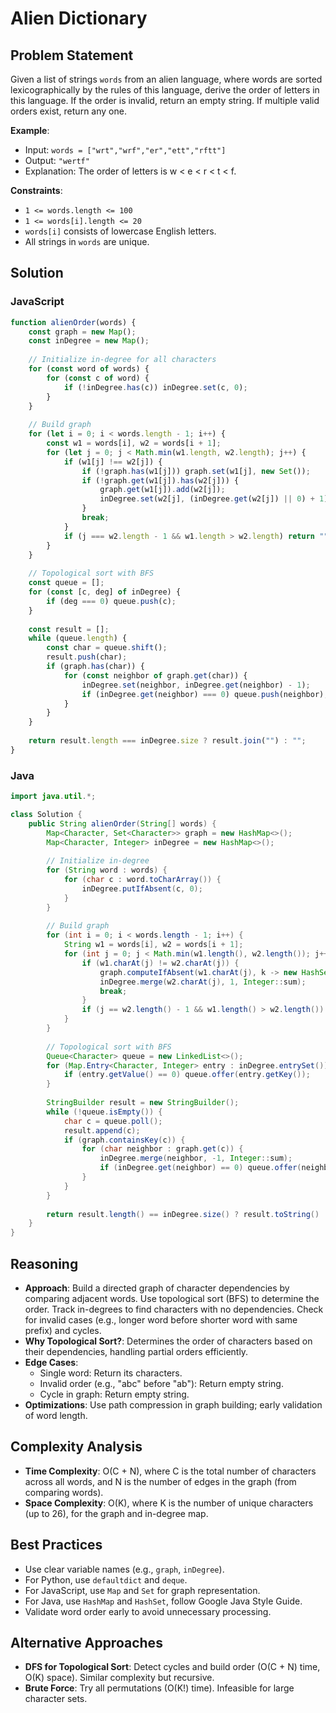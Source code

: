 # Alien Dictionary

## Problem Statement
Given a list of strings `words` from an alien language, where words are sorted lexicographically by the rules of this language, derive the order of letters in this language. If the order is invalid, return an empty string. If multiple valid orders exist, return any one.

**Example**:
- Input: `words = ["wrt","wrf","er","ett","rftt"]`
- Output: `"wertf"`
- Explanation: The order of letters is w < e < r < t < f.

**Constraints**:
- `1 <= words.length <= 100`
- `1 <= words[i].length <= 20`
- `words[i]` consists of lowercase English letters.
- All strings in `words` are unique.

## Solution

### JavaScript
```javascript
function alienOrder(words) {
    const graph = new Map();
    const inDegree = new Map();
    
    // Initialize in-degree for all characters
    for (const word of words) {
        for (const c of word) {
            if (!inDegree.has(c)) inDegree.set(c, 0);
        }
    }
    
    // Build graph
    for (let i = 0; i < words.length - 1; i++) {
        const w1 = words[i], w2 = words[i + 1];
        for (let j = 0; j < Math.min(w1.length, w2.length); j++) {
            if (w1[j] !== w2[j]) {
                if (!graph.has(w1[j])) graph.set(w1[j], new Set());
                if (!graph.get(w1[j]).has(w2[j])) {
                    graph.get(w1[j]).add(w2[j]);
                    inDegree.set(w2[j], (inDegree.get(w2[j]) || 0) + 1);
                }
                break;
            }
            if (j === w2.length - 1 && w1.length > w2.length) return "";
        }
    }
    
    // Topological sort with BFS
    const queue = [];
    for (const [c, deg] of inDegree) {
        if (deg === 0) queue.push(c);
    }
    
    const result = [];
    while (queue.length) {
        const char = queue.shift();
        result.push(char);
        if (graph.has(char)) {
            for (const neighbor of graph.get(char)) {
                inDegree.set(neighbor, inDegree.get(neighbor) - 1);
                if (inDegree.get(neighbor) === 0) queue.push(neighbor);
            }
        }
    }
    
    return result.length === inDegree.size ? result.join("") : "";
}
```

### Java
```java
import java.util.*;

class Solution {
    public String alienOrder(String[] words) {
        Map<Character, Set<Character>> graph = new HashMap<>();
        Map<Character, Integer> inDegree = new HashMap<>();
        
        // Initialize in-degree
        for (String word : words) {
            for (char c : word.toCharArray()) {
                inDegree.putIfAbsent(c, 0);
            }
        }
        
        // Build graph
        for (int i = 0; i < words.length - 1; i++) {
            String w1 = words[i], w2 = words[i + 1];
            for (int j = 0; j < Math.min(w1.length(), w2.length()); j++) {
                if (w1.charAt(j) != w2.charAt(j)) {
                    graph.computeIfAbsent(w1.charAt(j), k -> new HashSet<>()).add(w2.charAt(j));
                    inDegree.merge(w2.charAt(j), 1, Integer::sum);
                    break;
                }
                if (j == w2.length() - 1 && w1.length() > w2.length()) return "";
            }
        }
        
        // Topological sort with BFS
        Queue<Character> queue = new LinkedList<>();
        for (Map.Entry<Character, Integer> entry : inDegree.entrySet()) {
            if (entry.getValue() == 0) queue.offer(entry.getKey());
        }
        
        StringBuilder result = new StringBuilder();
        while (!queue.isEmpty()) {
            char c = queue.poll();
            result.append(c);
            if (graph.containsKey(c)) {
                for (char neighbor : graph.get(c)) {
                    inDegree.merge(neighbor, -1, Integer::sum);
                    if (inDegree.get(neighbor) == 0) queue.offer(neighbor);
                }
            }
        }
        
        return result.length() == inDegree.size() ? result.toString() : "";
    }
}
```

## Reasoning
- **Approach**: Build a directed graph of character dependencies by comparing adjacent words. Use topological sort (BFS) to determine the order. Track in-degrees to find characters with no dependencies. Check for invalid cases (e.g., longer word before shorter word with same prefix) and cycles.
- **Why Topological Sort?**: Determines the order of characters based on their dependencies, handling partial orders efficiently.
- **Edge Cases**:
  - Single word: Return its characters.
  - Invalid order (e.g., "abc" before "ab"): Return empty string.
  - Cycle in graph: Return empty string.
- **Optimizations**: Use path compression in graph building; early validation of word length.

## Complexity Analysis
- **Time Complexity**: O(C + N), where C is the total number of characters across all words, and N is the number of edges in the graph (from comparing words).
- **Space Complexity**: O(K), where K is the number of unique characters (up to 26), for the graph and in-degree map.

## Best Practices
- Use clear variable names (e.g., `graph`, `inDegree`).
- For Python, use `defaultdict` and `deque`.
- For JavaScript, use `Map` and `Set` for graph representation.
- For Java, use `HashMap` and `HashSet`, follow Google Java Style Guide.
- Validate word order early to avoid unnecessary processing.

## Alternative Approaches
- **DFS for Topological Sort**: Detect cycles and build order (O(C + N) time, O(K) space). Similar complexity but recursive.
- **Brute Force**: Try all permutations (O(K!) time). Infeasible for large character sets.